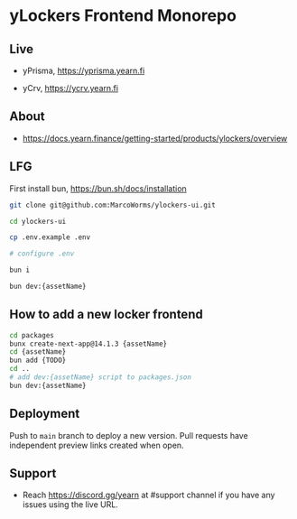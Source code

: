 # yLockers Frontend Monorepo

## Live

- yPrisma, https://yprisma.yearn.fi

- yCrv, https://ycrv.yearn.fi

## About

- https://docs.yearn.finance/getting-started/products/ylockers/overview

## LFG

First install bun, https://bun.sh/docs/installation

```bash
git clone git@github.com:MarcoWorms/ylockers-ui.git

cd ylockers-ui

cp .env.example .env

# configure .env

bun i

bun dev:{assetName}
```

## How to add a new locker frontend

```bash
cd packages
bunx create-next-app@14.1.3 {assetName}
cd {assetName}
bun add {TODO}
cd ..
# add dev:{assetName} script to packages.json
bun dev:{assetName}
```

## Deployment

Push to `main` branch to deploy a new version. Pull requests have independent preview links created when open.

## Support

- Reach https://discord.gg/yearn at #support channel if you have any issues using the live URL.
